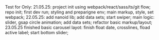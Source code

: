 Test for Only:
21.05.25:
project init using webpack/react/sass/ts/git flow; repo init; first dev run; styling and preparigne env;
main markup, style, set webpack;
22.05.25:
add nanoid lib; add data sets; start swiper;
main logic: slider, gsap circle animation; add data sets;
refactor basic markup/layout;
23.05.25
finished basic carousel layot: finish float date, crosslines, fload active label;
start bottom slider;